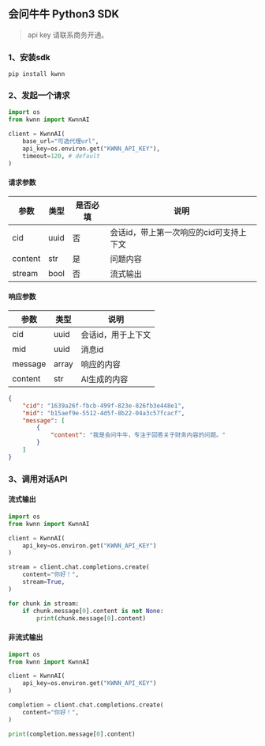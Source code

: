 ## 会问牛牛 Python3 SDK

> api key 请联系商务开通。

### 1、安装sdk

```
pip install kwnn
```


### 2、发起一个请求
```python
import os
from kwnn import KwnnAI

client = KwnnAI(
    base_url="可选代理url",
    api_key=os.environ.get("KWNN_API_KEY"),
    timeout=120, # default
)
```

#### 请求参数

|参数|类型|是否必填|说明|
|----|----|-------|---|
|cid|uuid|否|会话id，带上第一次响应的cid可支持上下文|
|content|str|是|问题内容|
|stream|bool|否|流式输出|

#### 响应参数
|参数|类型|说明|
|----|----|---|
|cid|uuid|会话id，用于上下文|
|mid|uuid|消息id|
|message|array|响应的内容|
|content|str|AI生成的内容|

```json
{
    "cid": "1639a26f-fbcb-499f-823e-826fb3e448e1",
    "mid": "b15aef9e-5512-4d5f-8b22-04a3c57fcacf",
    "message": [
        {
            "content": "我是会问牛牛，专注于回答关于财务内容的问题。"
        }
    ]
}
```

### 3、调用对话API
#### 流式输出
```python
import os
from kwnn import KwnnAI

client = KwnnAI(
    api_key=os.environ.get("KWNN_API_KEY")
)

stream = client.chat.completions.create(
    content="你好！",
    stream=True,
)

for chunk in stream:
    if chunk.message[0].content is not None:
        print(chunk.message[0].content)
```
#### 非流式输出
```python
import os
from kwnn import KwnnAI

client = KwnnAI(
    api_key=os.environ.get("KWNN_API_KEY")
)

completion = client.chat.completions.create(
    content="你好！",
)

print(completion.message[0].content)
```